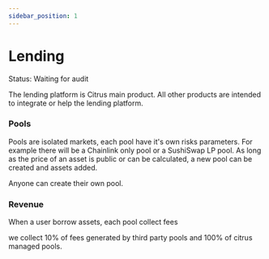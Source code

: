 ```yaml
---
sidebar_position: 1
---
```


# Lending

Status: Waiting for audit

The lending platform is Citrus main product. All other products are intended to integrate or help the lending platform.

### Pools

Pools are isolated markets, each pool have it's own risks parameters. For example there will be a Chainlink only pool or a SushiSwap LP pool. As long as the price of an asset is public or can be calculated, a new pool can be created and assets added.

Anyone can create their own pool.


### Revenue

When a user borrow assets, each pool collect fees

we collect 10% of fees generated by third party pools and 100% of citrus managed pools.